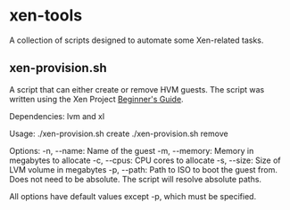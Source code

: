 # xen-tools
A collection of scripts designed to automate some Xen-related tasks.

## xen-provision.sh

A script that can either create or remove HVM guests. The script was written using the Xen Project [Beginner's Guide](https://wiki.xenproject.org/wiki/Xen_Project_Beginners_Guide).

Dependencies: lvm and xl

Usage:	./xen-provision.sh create
	./xen-provision.sh remove

Options:
	-n, --name: Name of the guest
	-m, --memory: Memory in megabytes to allocate
	-c, --cpus: CPU cores to allocate
	-s, --size: Size of LVM volume in megabytes
	-p, --path: Path to ISO to boot the guest from. Does not need to be absolute. The script will resolve absolute paths.

All options have default values except -p, which must be specified.
